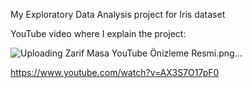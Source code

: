My Exploratory Data Analysis project for Iris dataset

YouTube video where I explain the project:

![Uploading Zarif Masa YouTube Önizleme Resmi.png…]()

https://www.youtube.com/watch?v=AX3S7O17pF0

